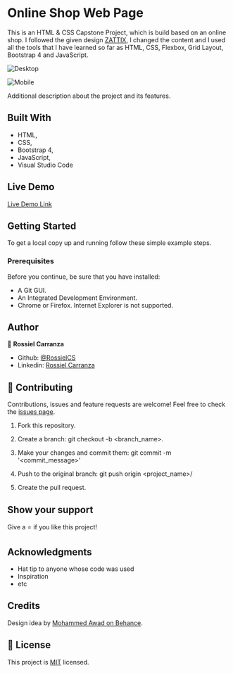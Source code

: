 # Online Shop Web Page
 This is an HTML & CSS Capstone Project, which is build based on an online shop. 
 I followed the given design [ZATTIX](https://www.behance.net/gallery/24796463/ZATTIX), I changed the content and I used all the tools that I have learned so far as HTML, CSS, 
 Flexbox, Grid Layout, Bootstrap 4 and JavaScript.
 
 

![Desktop](https://user-images.githubusercontent.com/60085697/78061768-14bbd780-7364-11ea-9753-e0f2ae6ed291.png)

![Mobile](https://user-images.githubusercontent.com/60085697/78061873-3d43d180-7364-11ea-9155-1bc2f4435d95.png)

Additional description about the project and its features.

## Built With

- HTML,
- CSS,
- Bootstrap 4,
- JavaScript,
- Visual Studio Code


## Live Demo

[Live Demo Link](https://raw.githack.com/RossielCS/Online-shop-Web-page/Home-and-Search/index.html)


## Getting Started

To get a local copy up and running follow these simple example steps.

### Prerequisites
Before you continue, be sure that you have installed:
* A Git GUI.
* An Integrated Development Environment.
* Chrome or Firefox. Internet Explorer is not supported.

## Author

👤 **Rossiel Carranza**

* Github: [@RossielCS](https://github.com/RossielCS)
* Linkedin: [Rossiel Carranza](https://www.linkedin.com/in/rossiel-carranza-1666b11a1/)

## 🤝 Contributing

Contributions, issues and feature requests are welcome!
Feel free to check the [issues page](issues/).

1. Fork this repository.

2. Create a branch: git checkout -b <branch_name>.

3. Make your changes and commit them: git commit -m '<commit_message>'

4. Push to the original branch: git push origin <project_name>/<location>

5. Create the pull request.


## Show your support

Give a ⭐️ if you like this project!

## Acknowledgments

- Hat tip to anyone whose code was used
- Inspiration
- etc

## Credits

Design idea by [Mohammed Awad on Behance](https://www.behance.net/M_Awad).

## 📝 License

This project is [MIT](lic.url) licensed.